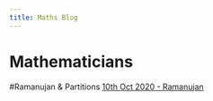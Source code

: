 ```yaml
---
title: Maths Blog
---
```


Mathematicians
===============

#Ramanujan & Partitions
[10th Oct 2020 - Ramanujan](https://sickotra.github.io/2020-10-10-ramanujan-partitions)


